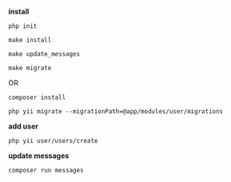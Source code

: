 **install**

```
php init
```

```
make install
```

```
make update_messages
```

```
make migrate
```

OR

```
composer install
```

```
php yii migrate --migrationPath=@app/modules/user/migrations
```

**add user**

```
php yii user/users/create
```

**update messages**

```
composer run messages
```